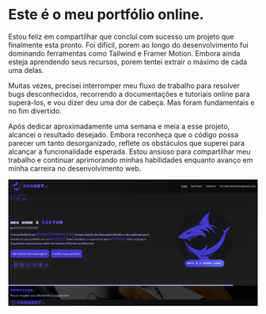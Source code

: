 # Este é o meu portfólio online.

Estou feliz em compartilhar que concluí com sucesso um projeto que finalmente esta pronto. Foi dificil, porem ao longo do desenvolvimento fui dominando ferramentas como Tailwind e Framer Motion. Embora ainda esteja aprendendo seus recursos, porem tentei extrair o máximo de cada uma delas.

Muitas vezes, precisei interromper meu fluxo de trabalho para resolver bugs desconhecidos, recorrendo a documentações e tutoriais online para superá-los, e vou dizer deu uma dor de cabeça. Mas foram fundamentais e no fim divertido.

Após dedicar aproximadamente uma semana e meia a esse projeto, alcancei o resultado desejado. Embora reconheça que o código possa parecer um tanto desorganizado, reflete os obstáculos que superei para alcançar a funcionalidade esperada. Estou ansioso para compartilhar meu trabalho e continuar aprimorando minhas habilidades enquanto avanço em minha carreira no desenvolvimento web.


![Print do meu trabalho](./recordScreen.png)